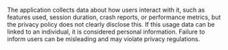 The application collects data about how users interact with it, such as features used, session duration, crash reports, or performance metrics, but the privacy policy does not clearly disclose this. If this usage data can be linked to an individual, it is considered personal information. Failure to inform users can be misleading and may violate privacy regulations.